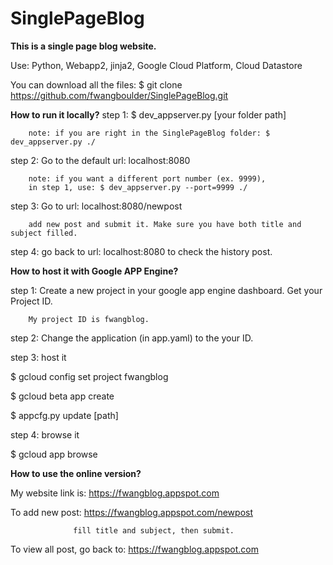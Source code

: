 # SinglePageBlog

**This is a single page blog website.**

Use: Python, Webapp2, jinja2, Google Cloud Platform,  Cloud Datastore

You can download all the files: $ git clone https://github.com/fwangboulder/SinglePageBlog.git

**How to run it locally?**
step 1: $ dev_appserver.py [your folder path]

        note: if you are right in the SinglePageBlog folder: $ dev_appserver.py ./

step 2: Go to the default url: localhost:8080

        note: if you want a different port number (ex. 9999),
        in step 1, use: $ dev_appserver.py --port=9999 ./

step 3: Go to url: localhost:8080/newpost

        add new post and submit it. Make sure you have both title and subject filled.

step 4: go back to url: localhost:8080 to check the history post.


**How to host it with Google APP Engine?**

step 1: Create a new project in your google app engine dashboard. Get your Project ID.

        My project ID is fwangblog.

step 2: Change the application (in app.yaml) to the your ID.

step 3: host it

$ gcloud config set project fwangblog

$ gcloud beta app create

$ appcfg.py update [path]

step 4: browse it

$ gcloud app browse

**How to use the online version?**

My website link is: https://fwangblog.appspot.com

To add new post: https://fwangblog.appspot.com/newpost

                  fill title and subject, then submit.

To view all post, go back to: https://fwangblog.appspot.com
